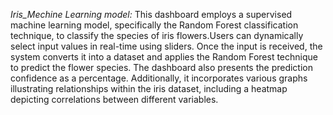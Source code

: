 *Iris_Mechine Learning model:*
This dashboard employs a supervised machine learning model, specifically the Random Forest classification technique, to classify the species of iris flowers.Users can dynamically select input values in real-time using sliders. 
Once the input is received, the system converts it into a dataset and applies the Random Forest technique to predict the flower species. The dashboard also presents the prediction confidence as a percentage. 
Additionally, it incorporates various graphs illustrating relationships within the iris dataset, including a heatmap depicting correlations between different variables.
